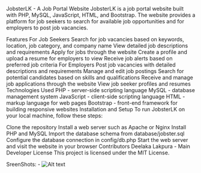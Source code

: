 JobsterLK - A Job Portal Website
JobsterLK is a job portal website built with PHP, MySQL, JavaScript, HTML, and Bootstrap. The website provides a platform for job seekers to search for available job opportunities and for employers to post job vacancies.

Features
For Job Seekers
Search for job vacancies based on keywords, location, job category, and company name
View detailed job descriptions and requirements
Apply for jobs through the website
Create a profile and upload a resume for employers to view
Receive job alerts based on preferred job criteria
For Employers
Post job vacancies with detailed descriptions and requirements
Manage and edit job postings
Search for potential candidates based on skills and qualifications
Receive and manage job applications through the website
View job seeker profiles and resumes
Technologies Used
PHP - server-side scripting language
MySQL - database management system
JavaScript - client-side scripting language
HTML - markup language for web pages
Bootstrap - front-end framework for building responsive websites
Installation and Setup
To run JobsterLK on your local machine, follow these steps:

Clone the repository
Install a web server such as Apache or Nginx
Install PHP and MySQL
Import the database schema from database/jobster.sql
Configure the database connection in config/db.php
Start the web server and visit the website in your browser
Contributors
Deelaka Lakpura - Main Developer
License
This project is licensed under the MIT License.

SreenShots: - 
![Alt text](/images/01.png)

